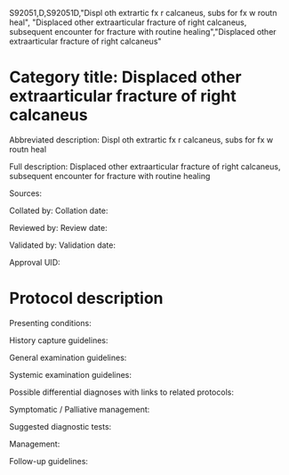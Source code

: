 S92051,D,S92051D,"Displ oth extrartic fx r calcaneus, subs for fx w routn heal", "Displaced other extraarticular fracture of right calcaneus, subsequent encounter for fracture with routine healing","Displaced other extraarticular fracture of right calcaneus"
# Category title: Displaced other extraarticular fracture of right calcaneus

Abbreviated description: Displ oth extrartic fx r calcaneus, subs for fx w routn heal

Full description: Displaced other extraarticular fracture of right calcaneus, subsequent encounter for fracture with routine healing

Sources:

Collated by:
Collation date:

Reviewed by:
Review date:

Validated by:
Validation date:

Approval UID:

# Protocol description

Presenting conditions:

History capture guidelines:

General examination guidelines:

Systemic examination guidelines:

Possible differential diagnoses with links to related protocols:

Symptomatic / Palliative management:

Suggested diagnostic tests:

Management:

Follow-up guidelines:
